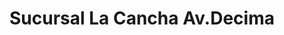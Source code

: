 ---
title: "Sucursal La Cancha Av.Decima"
url: /sacaba/sucursal-la-cancha-av-decima/
shop: supermercado
---